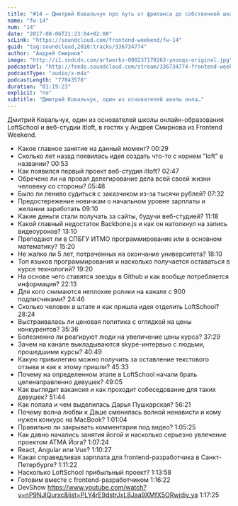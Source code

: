```yaml
---
title: "#14 – Дмитрий Ковальчук про путь от фриланса до собственной школы онлайн-образования"
name: "fw-14"
num: "14"
date: "2017-08-06T21:23:04+02:00"
scLink: "https://soundcloud.com/frontend-weekend/fw-14"
guid: "tag:soundcloud,2010:tracks/336734774"
author: "Андрей Смирнов"
image: "http://i1.sndcdn.com/artworks-000237170263-ynooqs-original.jpg"
podcastUrl: "http://feeds.soundcloud.com/stream/336734774-frontend-weekend-fw-14.m4a"
podcastType: "audio/x-m4a"
podcastLength: "77043578"
duration: "01:19:23"
explicit: "no"
subtitle: "Дмитрий Ковальчук, один из основателей школы онла…"
---
```

Дмитрий Ковальчук, один из основателей школы онлайн-образования LoftSchool и веб-студии itloft, в гостях у Андрея Смирнова из Frontend Weekend.

- Какое главное занятие на данный момент? 00:29
- Сколько лет назад появилась идея создать что-то с корнем "loft" в названии? 00:53
- Как появился первый проект веб-студия itloft? 02:47
- Обречено ли на провал делегирование дела всей своей жизни человеку со стороны? 05:48
- Было ли лениво судиться с заказчиком из-за тысячи рублей? 07:32
- Предостережение новичкам о начальном уровне зарплаты и желании заработать 09:10
- Какие деньги стали получать за сайты, будучи веб-студией? 11:18
- Какой главный недостаток Backbone.js и как он натолкнул на запись видеоуроков? 13:10
- Преподают ли в СПБГУ ИТМО программирование или в основном математику? 15:20
- Не жалко ли 5 лет, потраченных на окончание университета? 18:10
- Топ языков программирования и насколько получается оставаться в курсе технологий? 19:20
- На основе чего ставятся звезды в Github и как вообще потребляется информация? 22:13
- Для кого снимаются неплохие ролики на канале с 900 подписчиками? 24:46
- Сколько человек в штате и как пришла идея отделить LoftSchool? 28:24
- Выстраивалась ли ценовая политика с оглядкой на цены конкурентов? 35:36
- Болезненно ли реагируют люди на увеличение цены курса? 37:29
- Зачем на канале выкладываются skype-интервью с людьми, прошедшими курсы? 40:49
- Какую привилегию можно получить за оставление текстового отзыва и как к этому пришли? 45:33
- Почему на определенном этапе в LoftSchool начали брать целенаправленно девушек? 49:05
- Как выглядит вакансия и как проходит собеседование для таких девушек? 51:44
- Как попала и чем выделилась Дарья Пушкарская? 56:21
- Почему волна любви к Даше сменилась волной ненависти и кому нужен конкурс на MacBook? 1:01:04
- Правильно ли закрывать комментарии под видео? 1:05:25
- Как давно начались занятия йогой и насколько серьезно увлечение проектом АТМА Йога? 1:07:24
- React, Angular или Vue? 1:10:27
- Какая справедливая зарплата для frontend-разработчика в Санкт-Петербурге? 1:11:22
- Насколько LoftSchool прибыльный проект? 1:13:58
- Готовим вместе с frontend-разработчиком 1:16:22
- DevShow https://www.youtube.com/watch?v=nP9NJlQurxc&list=PLY4rE9dstrJxL8Jaa9XMfX5ORwjdiv_ya 1:17:25